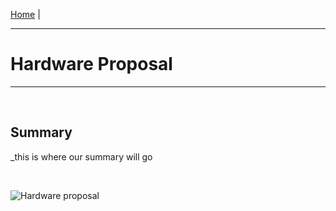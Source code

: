 [Home](https://team307.github.io/) | 

---
# Hardware Proposal
---

<br/>

## Summary

_this is where our summary will go

<br/>

![Hardware proposal](https://user-images.githubusercontent.com/122499832/221630965-3e4ceec1-c1fe-45eb-baf8-05caca0964b6.PNG)
